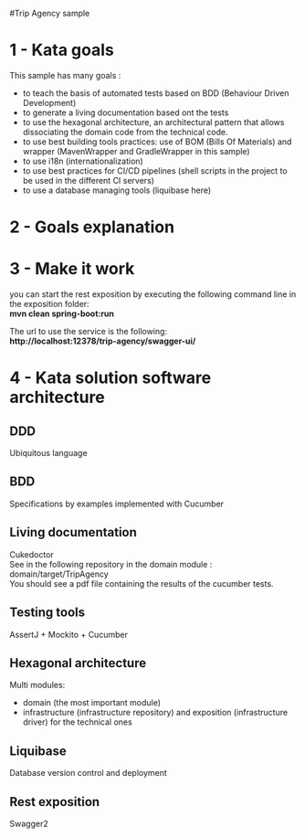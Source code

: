 #Trip Agency sample

# 1 - Kata goals
This sample has many goals :
- to teach the basis of automated tests based on BDD (Behaviour Driven Development)
- to generate a living documentation based ont the tests
- to use the hexagonal architecture, an architectural pattern that allows dissociating the domain code from the technical code.
- to use best building tools practices: use of BOM (Bills Of Materials) and wrapper (MavenWrapper and GradleWrapper in this sample)
- to use i18n (internationalization)
- to use best practices for CI/CD pipelines (shell scripts in the project to be used in the different CI servers)
- to use a database managing tools (liquibase here)

# 2 - Goals explanation


# 3 - Make it work
you can start the rest exposition by executing the following command line in the exposition folder:  
**mvn clean spring-boot:run**  

The url to use the service is the following:  
**http://localhost:12378/trip-agency/swagger-ui/**

# 4 - Kata solution software architecture
## DDD
Ubiquitous language

## BDD
Specifications by examples implemented with Cucumber

## Living documentation
Cukedoctor  
See in the following repository in the domain module : domain/target/TripAgency   
You should see a pdf file containing the results of the cucumber tests.

## Testing tools
AssertJ + Mockito + Cucumber

## Hexagonal architecture
Multi modules: 
- domain (the most important module)
- infrastructure (infrastructure repository) and exposition (infrastructure driver) for the technical ones

## Liquibase
Database version control and deployment

## Rest exposition 
Swagger2
